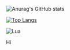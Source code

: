 ![Anurag's GitHub stats](https://github-readme-stats.vercel.app/api?username=ArielZ123&show_icons=true&theme=merko)

[![Top Langs](https://github-readme-stats.vercel.app/api/top-langs/?username=ArielZ123&langs_count=5)](https://github.com/ArielZ123)

![Lua](https://img.shields.io/badge/lua-%232C2D72.svg?style=for-the-badge&logo=lua&logoColor=white)

Hi
